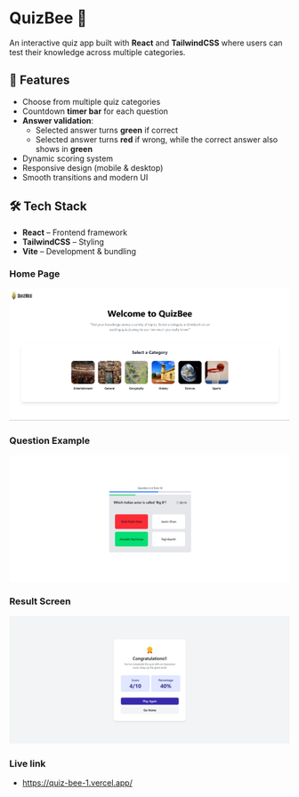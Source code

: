 # QuizBee 🎯

An interactive quiz app built with **React** and **TailwindCSS** where users can test their knowledge across multiple categories.  

## 🚀 Features
- Choose from multiple quiz categories  
- Countdown **timer bar** for each question  
- **Answer validation**:  
  - Selected answer turns **green** if correct  
  - Selected answer turns **red** if wrong, while the correct answer also shows in **green**  
- Dynamic scoring system  
- Responsive design (mobile & desktop)  
- Smooth transitions and modern UI  

## 🛠️ Tech Stack
- **React** – Frontend framework  
- **TailwindCSS** – Styling  
- **Vite** – Development & bundling  

### Home Page
![Home Page](./src/assets/screenShots/Home-Screen.png)

### Question Example
![Quiz Question](./src/assets/screenShots/Question-screen.png)

### Result Screen
![Result Screen](./src/assets/screenShots/Result-Screen.png)

### Live link 
- https://quiz-bee-1.vercel.app/